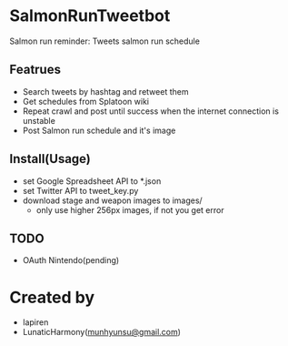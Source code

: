 # SalmonRunTweetbot
Salmon run reminder: Tweets salmon run schedule

## Featrues
- Search tweets by hashtag and retweet them
- Get schedules from Splatoon wiki
- Repeat crawl and post until success when the internet connection is unstable
- Post Salmon run schedule and it's image


## Install(Usage)
- set Google Spreadsheet API to \*.json
- set Twitter API to tweet\_key.py
- download stage and weapon images to images/
  - only use higher 256px images, if not you get error
  
## TODO
- OAuth Nintendo(pending)

# Created by
- lapiren
- LunaticHarmony(munhyunsu@gmail.com)

